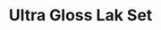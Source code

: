 ---
layout: product
title: "Ultra Gloss Lak Set"
price: "2400" 
desc: "Dvokomponentni ultra sjajni lak"
img_path: "/assets/img/AK9040.webp"
brand: "AK"
available: true
special_offer: false
new: false
soon: false
cat: "070000"
subcat: "070200"
subsubcat: "070201"
sifra: "AK9040"
popular: false
spec: false
---